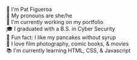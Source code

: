 🐉 I'm Pat Figueroa  
👩 My pronouns are she/he  
📁 I'm currently working on my portfolio  
🎓 I graduated with a B.S. in Cyber Security  
🚩 Fun fact: I like my pancakes without syrup   
💙 I love film photography, comic books, & movies   
📚 I'm currently learning HTML, CSS, & Javascript  
